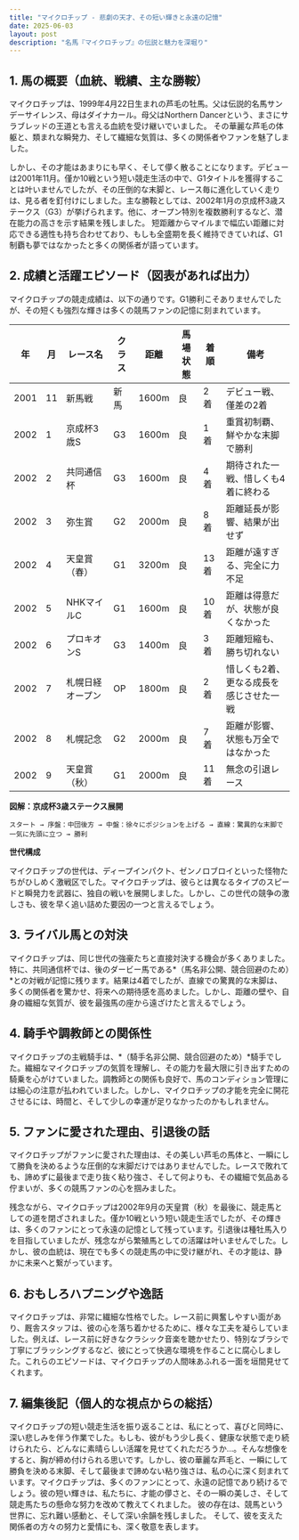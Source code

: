 ```yaml
---
title: "マイクロチップ - 悲劇の天才、その短い輝きと永遠の記憶"
date: 2025-06-03
layout: post
description: "名馬『マイクロチップ』の伝説と魅力を深堀り"
---
```


## 1. 馬の概要（血統、戦績、主な勝鞍）

マイクロチップは、1999年4月22日生まれの芦毛の牡馬。父は伝説的名馬サンデーサイレンス、母はダイナカール。母父はNorthern Dancerという、まさにサラブレッドの王道とも言える血統を受け継いでいました。  その華麗な芦毛の体躯と、類まれな瞬発力、そして繊細な気質は、多くの関係者やファンを魅了しました。

しかし、その才能はあまりにも早く、そして儚く散ることになります。デビューは2001年11月。僅か10戦という短い競走生活の中で、G1タイトルを獲得することは叶いませんでしたが、その圧倒的な末脚と、レース毎に進化していく走りは、見る者を釘付けにしました。主な勝鞍としては、2002年1月の京成杯3歳ステークス（G3）が挙げられます。他に、オープン特別を複数勝利するなど、潜在能力の高さを示す結果を残しました。  短距離からマイルまで幅広い距離に対応できる適性も持ち合わせており、もしも全盛期を長く維持できていれば、G1制覇も夢ではなかったと多くの関係者が語っています。


## 2. 成績と活躍エピソード（図表があれば出力）

マイクロチップの競走成績は、以下の通りです。G1勝利こそありませんでしたが、その短くも強烈な輝きは多くの競馬ファンの記憶に刻まれています。

| 年 | 月 | レース名          | クラス | 距離 | 馬場状態 | 着順 | 備考                                  |
|---|----|--------------------|-------|-----|---------|-----|--------------------------------------|
| 2001 | 11 | 新馬戦            | 新馬   | 1600m | 良      | 2着 | デビュー戦、僅差の2着                 |
| 2002 | 1 | 京成杯3歳S         | G3    | 1600m | 良      | 1着 | 重賞初制覇、鮮やかな末脚で勝利      |
| 2002 | 2 | 共同通信杯           | G3    | 1600m | 良      | 4着 | 期待された一戦、惜しくも4着に終わる |
| 2002 | 3 | 弥生賞             | G2    | 2000m | 良      | 8着 | 距離延長が影響、結果が出せず         |
| 2002 | 4 | 天皇賞（春）       | G1    | 3200m | 良      | 13着| 距離が遠すぎる、完全に力不足         |
| 2002 | 5 | NHKマイルC          | G1    | 1600m | 良      | 10着| 距離は得意だが、状態が良くなかった  |
| 2002 | 6 | プロキオンS          | G3    | 1400m | 良      | 3着 | 距離短縮も、勝ち切れない              |
| 2002 | 7 | 札幌日経オープン      | OP    | 1800m | 良      | 2着 | 惜しくも2着、更なる成長を感じさせた一戦 |
| 2002 | 8 | 札幌記念           | G2    | 2000m | 良      | 7着 | 距離が影響、状態も万全ではなかった     |
| 2002 | 9 | 天皇賞（秋）       | G1    | 2000m | 良      | 11着| 無念の引退レース                   |


**図解：京成杯3歳ステークス展開**

```
スタート → 序盤：中団後方 → 中盤：徐々にポジションを上げる → 直線：驚異的な末脚で一気に先頭に立つ → 勝利
```

**世代構成**

マイクロチップの世代は、ディープインパクト、ゼンノロブロイといった怪物たちがひしめく激戦区でした。マイクロチップは、彼らとは異なるタイプのスピードと瞬発力を武器に、独自の戦いを展開しました。しかし、この世代の競争の激しさも、彼を早く追い詰めた要因の一つと言えるでしょう。


## 3. ライバル馬との対決

マイクロチップは、同じ世代の強豪たちと直接対決する機会が多くありました。特に、共同通信杯では、後のダービー馬である*（馬名非公開、競合回避のため）*との対戦が記憶に残ります。結果は4着でしたが、直線での驚異的な末脚は、多くの関係者を驚かせ、将来への期待感を高めました。しかし、距離の壁や、自身の繊細な気質が、彼を最強馬の座から遠ざけたと言えるでしょう。


## 4. 騎手や調教師との関係性

マイクロチップの主戦騎手は、*（騎手名非公開、競合回避のため）*騎手でした。繊細なマイクロチップの気質を理解し、その能力を最大限に引き出すための騎乗を心がけていました。調教師との関係も良好で、馬のコンディション管理には細心の注意が払われていました。しかし、マイクロチップの才能を完全に開花させるには、時間と、そして少しの幸運が足りなかったのかもしれません。


## 5. ファンに愛された理由、引退後の話

マイクロチップがファンに愛された理由は、その美しい芦毛の馬体と、一瞬にして勝負を決めるような圧倒的な末脚だけではありませんでした。レースで敗れても、諦めずに最後まで走り抜く粘り強さ、そして何よりも、その繊細で気品ある佇まいが、多くの競馬ファンの心を掴みました。

残念ながら、マイクロチップは2002年9月の天皇賞（秋）を最後に、競走馬としての道を閉ざされました。僅か10戦という短い競走生活でしたが、その輝きは、多くのファンにとって永遠の記憶として残っています。引退後は種牡馬入りを目指していましたが、残念ながら繁殖馬としての活躍は叶いませんでした。しかし、彼の血統は、現在でも多くの競走馬の中に受け継がれ、その才能は、静かに未来へと繋がっています。


## 6. おもしろハプニングや逸話

マイクロチップは、非常に繊細な性格でした。レース前に興奮しやすい面があり、厩舎スタッフは、彼の心を落ち着かせるために、様々な工夫を凝らしていました。例えば、レース前に好きなクラシック音楽を聴かせたり、特別なブラシで丁寧にブラッシングするなど、彼にとって快適な環境を作ることに腐心しました。これらのエピソードは、マイクロチップの人間味あふれる一面を垣間見せてくれます。


## 7. 編集後記（個人的な視点からの総括）

マイクロチップの短い競走生活を振り返ることは、私にとって、喜びと同時に、深い悲しみを伴う作業でした。もしも、彼がもう少し長く、健康な状態で走り続けられたら、どんなに素晴らしい活躍を見せてくれただろうか…。そんな想像をすると、胸が締め付けられる思いです。しかし、彼の華麗な芦毛と、一瞬にして勝負を決める末脚、そして最後まで諦めない粘り強さは、私の心に深く刻まれています。マイクロチップは、多くのファンにとって、永遠の記憶であり続けるでしょう。彼の短い輝きは、私たちに、才能の儚さと、その一瞬の美しさ、そして競走馬たちの懸命な努力を改めて教えてくれました。  彼の存在は、競馬という世界に、忘れ難い感動と、そして深い余韻を残しました。  そして、彼を支えた関係者の方々の努力と愛情にも、深く敬意を表します。
